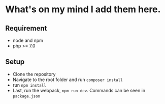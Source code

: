 # What's on my mind I add them here.

## Requirement

- node and npm
- php >= 7.0 

## Setup

- Clone the repository
- Navigate to the root folder and run `composer install`
- run `npm install`
- Last, run the webpack, `npm run dev`. Commands can be seen in `package.json`
